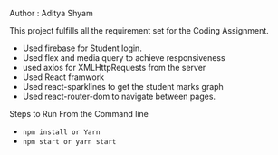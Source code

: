 Author : Aditya Shyam

This project fulfills all the requirement set for the Coding Assignment.

* Used firebase for Student login.
* Used flex and media query to achieve responsiveness
* used axios for XMLHttpRequests from the server
* Used React framwork
* Used react-sparklines to get the student marks graph
* Used react-router-dom to navigate between pages.


Steps to Run
From the Command line
* ```npm install or Yarn``` 
* ```npm start or yarn start```